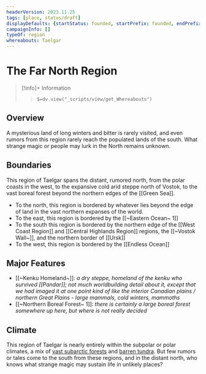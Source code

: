 ```yaml
---
headerVersion: 2023.11.25
tags: [place, status/draft]
displayDefaults: {startStatus: founded, startPrefix: founded, endPrefix: destroyed, endStatus: destroyed}
campaignInfo: []
typeOf: region
whereabouts: Taelgar
---
```

# The Far North Region
>[!info]+ Information
>> `$=dv.view("_scripts/view/get_Whereabouts")`

## Overview

A mysterious land of long winters and bitter  is rarely visited, and even rumors from this region rarely reach the populated lands of the south. What strange magic or people may lurk in the North remains unknown. 

## Boundaries

This region of Taelgar spans the distant, rumored north, from the polar coasts in the west, to the expansive cold arid steppe north of Vostok, to the vast boreal forest beyond the northern edges of the [[Green Sea]]. 

- To the north, this region is bordered by whatever lies beyond the edge of land in the vast northern expanses of the world.
- To the east, this region is bordered by the [[~Eastern Ocean~ 1]]
- To the south this region is bordered by the northern edge of the [[West Coast Region]] and [[Central Highlands Region]] regions, the [[~Vostok Wall~]], and the northern border of [[Ursk]]
- To the west, this region is bordered by the [[Endless Ocean]]

## Major Features

- [[~Kenku Homeland~]]: *a dry steppe, homeland of the kenku who survived [[Pandar]]; not much worldbuilding detail about it, except that we had imaged it at one point kind of like the interior Canadian plains / northern Great Plains - large mammals, cold winters, mammoths*
- [[~Northern Boreal Forest~ 1]]: *there is certainly a large boreal forest somewhere up here, but where is not really decided*

## Climate

This region of Taelgar is nearly entirely within the subpolar or polar climates, a mix of [vast subarctic forests](https://geodiode.com/climate/subarctic) and [barren tundra](https://geodiode.com/climate/tundra). But few rumors or tales come to the south from these regions, and in the distant north, who knows what strange magic may sustain life in unlikely places?